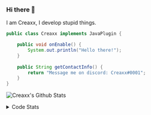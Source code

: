 ### Hi there 👋

I am Creaxx, I develop stupid things. 

```java
public class Creaxx implements JavaPlugin {

    public void onEnable() {
        System.out.println("Hello there!");
    }
    
    public String getContactInfo() {
        return "Message me on discord: Creaxx#0001";
    }
}
```

![Creaxx's Github Stats](https://github-readme-stats.vercel.app/api?username=CreaxxOG&show_icons=true&theme=dark&count_private=true)

<details>
  <summary>Code Stats</summary>

<!--START_SECTION:waka-->
![Code Time](http://img.shields.io/badge/Code%20Time-1%2C120%20hrs%2029%20mins-blue)

![Lines of code](https://img.shields.io/badge/From%20Hello%20World%20I%27ve%20Written-210%20lines%20of%20code-blue)

**🐱 My GitHub Data** 

> 🏆 552 Contributions in the Year 2023
 > 
> 📦 66.3 kB Used in GitHub's Storage 
 > 
> 🚫 Not Opted to Hire
 > 
> 📜 4 Public Repositories 
 > 
> 🔑 2 Private Repositories  
 > 
**I'm an Early 🐤** 

```text
🌞 Morning       86 commits       ██░░░░░░░░░░░░░░░░░░░░░░░   08.76 % 
🌆 Daytime      449 commits       ███████████░░░░░░░░░░░░░░   45.72 % 
🌃 Evening      430 commits       ███████████░░░░░░░░░░░░░░   43.79 % 
🌙 Night         17 commits       ░░░░░░░░░░░░░░░░░░░░░░░░░   01.73 % 

```
📅 **I'm Most Productive on Saturday** 

```text
Monday         111 commits       ██░░░░░░░░░░░░░░░░░░░░░░░   11.30 % 
Tuesday        134 commits       ███░░░░░░░░░░░░░░░░░░░░░░   13.65 % 
Wednesday      114 commits       ███░░░░░░░░░░░░░░░░░░░░░░   11.61 % 
Thursday       121 commits       ███░░░░░░░░░░░░░░░░░░░░░░   12.32 % 
Friday          82 commits       ██░░░░░░░░░░░░░░░░░░░░░░░   08.35 % 
Saturday       237 commits       ██████░░░░░░░░░░░░░░░░░░░   24.13 % 
Sunday         183 commits       ████░░░░░░░░░░░░░░░░░░░░░   18.64 % 

```


📊 **This Week I Spent My Time On** 

```text
💬 Programming Languages: 
Java                     8 hrs 55 mins       ███████████████████████░░   94.73 % 
XML                      19 mins             █░░░░░░░░░░░░░░░░░░░░░░░░   03.53 % 
YAML                     5 mins              ░░░░░░░░░░░░░░░░░░░░░░░░░   00.91 % 
Properties               2 mins              ░░░░░░░░░░░░░░░░░░░░░░░░░   00.44 % 
Markdown                 1 min               ░░░░░░░░░░░░░░░░░░░░░░░░░   00.33 % 

🔥 Editors: 
IntelliJ                 9 hrs 25 mins       █████████████████████████   100.00 % 

```

**I Mostly Code in Java** 

```text
Java                     13 repos            ███████████████░░░░░░░░░░   61.90 % 
Kotlin                   7 repos             ████████░░░░░░░░░░░░░░░░░   33.33 % 
EJS                      1 repo              █░░░░░░░░░░░░░░░░░░░░░░░░   04.76 % 

```



 Last Updated on 20/02/2023 12:38:47 UTC
<!--END_SECTION:waka-->
</details>

